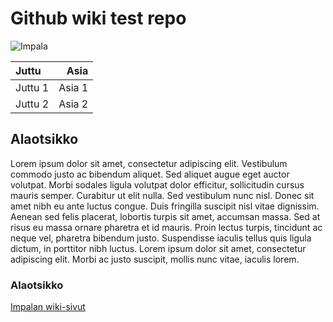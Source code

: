 # Github wiki test repo

![Impala](https://s-media-cache-ak0.pinimg.com/originals/0d/b8/55/0db855316c28cd95df0046b992981d23.jpg)

| Juttu | Asia |
|:------|-------:|
|Juttu 1 | Asia 1 |
| Juttu 2 | Asia 2 |

## Alaotsikko

Lorem ipsum dolor sit amet, consectetur adipiscing elit. Vestibulum commodo justo ac bibendum aliquet. Sed aliquet augue eget auctor volutpat. Morbi sodales ligula volutpat dolor efficitur, sollicitudin cursus mauris semper. Curabitur ut elit nulla. Sed vestibulum nunc nisl. Donec sit amet nibh eu ante luctus congue. Duis fringilla suscipit nisl vitae dignissim. Aenean sed felis placerat, lobortis turpis sit amet, accumsan massa. Sed at risus eu massa ornare pharetra et id mauris. Proin lectus turpis, tincidunt ac neque vel, pharetra bibendum justo. Suspendisse iaculis tellus quis ligula dictum, in porttitor nibh luctus. Lorem ipsum dolor sit amet, consectetur adipiscing elit. Morbi ac justo suscipit, mollis nunc vitae, iaculis lorem.

### Alaotsikko

[Impalan wiki-sivut](https://en.wikipedia.org/wiki/Impala)
